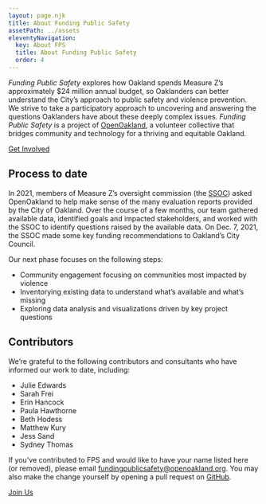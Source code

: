 ```yaml
---
layout: page.njk
title: About Funding Public Safety
assetPath: ../assets
eleventyNavigation:
  key: About FPS
  title: About Funding Public Safety
  order: 4
---
```


_Funding Public Safety_ explores how Oakland spends Measure Z’s approximately $24 million annual budget, so Oaklanders can better understand the City’s approach to public safety and violence prevention. We strive to take a participatory approach to uncovering and answering the questions Oaklanders have about these deeply complex issues. _Funding Public Safety_ is a project of [OpenOakland](https://openoakland.org), a volunteer collective that bridges community and technology for a thriving and equitable Oakland.

<a class="btn btn-primary" href="{{ '/get-involved' | url }}" role="button">Get Involved</a>

## Process to date

In 2021, members of Measure Z’s oversight commission (the [SSOC](https://www.oaklandca.gov/boards-commissions/public-safety-and-services-violence-prevention-oversight-commission)) asked OpenOakland to help make sense of the many evaluation reports provided by the City of Oakland. Over the course of a few months, our team gathered available data, identified goals and impacted stakeholders, and worked with the SSOC to identify questions raised by the available data. On Dec. 7, 2021, the SSOC made some key funding recommendations to Oakland’s City Council.

Our next phase focuses on the following steps:

- Community engagement focusing on communities most impacted by violence
- Inventorying existing data to understand what’s available and what’s missing
- Exploring data analysis and visualizations driven by key project questions

## Contributors

We’re grateful to the following contributors and consultants who have informed our work to date, including:

- Julie Edwards
- Sarah Frei
- Erin Hancock
- Paula Hawthorne
- Beth Hodess
- Matthew Kury
- Jess Sand
- Sydney Thomas

If you've contributed to FPS and would like to have your name listed here (or removed), please email [fundingpublicsafety@openoakland.org](mailto:fundingpublicsafety@openoakland.org). You may also make the change yourself by opening a pull request on [GitHub](https://github.com/openoakland/funding-public-safety).

<a class="btn btn-primary" href="{{ '/get-involved' | url }}" role="button">Join Us</a>
